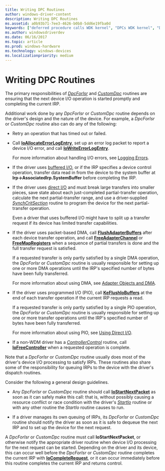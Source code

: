 ```yaml
---
title: Writing DPC Routines
author: windows-driver-content
description: Writing DPC Routines
ms.assetid: a0b93b71-7ee3-4626-b0b8-5dd6e19fba0d
keywords: ["deferred procedure calls WDK kernel", "DPCs WDK kernel", "DpcForIsr", "CustomDpc"]
ms.author: windowsdriverdev
ms.date: 06/16/2017
ms.topic: article
ms.prod: windows-hardware
ms.technology: windows-devices
ms.localizationpriority: medium
---
```


# Writing DPC Routines





The primary responsibilities of [*DpcForIsr*](https://msdn.microsoft.com/library/windows/hardware/ff544079) and [*CustomDpc*](https://msdn.microsoft.com/library/windows/hardware/ff542972) routines are ensuring that the next device I/O operation is started promptly and completing the current IRP.

Additional work done by any *DpcForIsr* or *CustomDpc* routine depends on the driver's design and the nature of the device. For example, a *DpcForIsr* or *CustomDpc* routine also can do any of the following:

-   Retry an operation that has timed out or failed.

-   Call [**IoAllocateErrorLogEntry**](https://msdn.microsoft.com/library/windows/hardware/ff548245), set up an error log packet to report a device I/O error, and call [**IoWriteErrorLogEntry**](https://msdn.microsoft.com/library/windows/hardware/ff550527).

    For more information about handling I/O errors, see [Logging Errors](logging-errors.md).

-   If the driver uses [buffered I/O](methods-for-accessing-data-buffers.md), or if the IRP specifies a device control operation, transfer data read in from the device to the system buffer at **Irp-&gt;AssociatedIrp.SystemBuffer** before completing the IRP.

-   If the driver uses [direct I/O](methods-for-accessing-data-buffers.md) and must break large transfers into smaller pieces, save state about each just-completed partial-transfer operation, calculate the next partial-transfer range, and use a driver-supplied [*SynchCritSection*](https://msdn.microsoft.com/library/windows/hardware/ff563928) routine to program the device for the next partial-transfer operation.

    Even a driver that uses buffered I/O might have to split up a transfer request if its device has limited transfer capabilities.

-   If the driver uses packet-based DMA, call [**FlushAdapterBuffers**](https://msdn.microsoft.com/library/windows/hardware/ff545917) after each device transfer operation, and call [**FreeAdapterChannel**](https://msdn.microsoft.com/library/windows/hardware/ff546507) or [**FreeMapRegisters**](https://msdn.microsoft.com/library/windows/hardware/ff546513) when a sequence of partial transfers is done and the full transfer request is satisfied.

    If a requested transfer is only partly satisfied by a single DMA operation, the *DpcForIsr* or *CustomDpc* routine is usually responsible for setting up one or more DMA operations until the IRP's specified number of bytes have been fully transferred.

    For more information about using DMA, see [Adapter Objects and DMA](adapter-objects-and-dma.md).

-   If the driver uses programmed I/O (PIO), call [**KeFlushIoBuffers**](https://msdn.microsoft.com/library/windows/hardware/ff552041) at the end of each transfer operation if the current IRP requests a read.

    If a requested transfer is only partly satisfied by a single PIO operation, the *DpcForIsr* or *CustomDpc* routine is usually responsible for setting up one or more transfer operations until the IRP's specified number of bytes have been fully transferred.

    For more information about using PIO, see [Using Direct I/O](using-direct-i-o.md).

-   If a non-WDM driver has a [*ControllerControl*](https://msdn.microsoft.com/library/windows/hardware/ff542049) routine, call [**IoFreeController**](https://msdn.microsoft.com/library/windows/hardware/ff549104) when a requested operation is complete.

Note that a *DpcForIsr* or *CustomDpc* routine usually does most of the driver's device I/O processing to satisfy IRPs. These routines also share some of the responsibility for queuing IRPs to the device with the driver's dispatch routines.

Consider the following a general design guidelines.

-   Any *DpcForIsr* or *CustomDpc* routine should call [**IoStartNextPacket**](https://msdn.microsoft.com/library/windows/hardware/ff550358) as soon as it can safely make this call: that is, without possibly causing a resource conflict or race condition with the driver's [*StartIo*](https://msdn.microsoft.com/library/windows/hardware/ff563858) routine or with any other routine the *StartIo* routine causes to run.

-   If a driver manages its own queuing of IRPs, its *DpcForIsr* or *CustomDpc* routine should notify the driver as soon as it is safe to dequeue the next IRP and to set up the device for the next request.

A *DpcForIsr* or *CustomDpc* routine must call **IoStartNextPacket**, or otherwise notify the appropriate driver routine when device I/O processing for the next request can be started. Depending on the driver and its device, this can occur well before the *DpcForIsr* or *CustomDpc* routine completes the current IRP with [**IoCompleteRequest**](https://msdn.microsoft.com/library/windows/hardware/ff548343), or it can occur immediately before this routine completes the current IRP and returns control.

 

 




